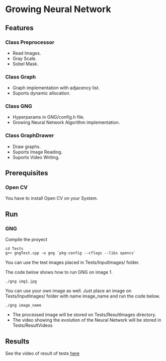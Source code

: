 # Growing Neural Network 

## Features

### Class Preprocessor
* Read Images.
* Gray Scale.
* Sobel Mask.

### Class Graph
* Graph implementation with adjacency list.
* Suports dynamic allocation. 

### Class GNG
* Hyperparams in GNG/config.h file.
* Growing Neural Network Algorithm implementation.

### Class GraphDrawer
* Draw graphs.
* Suports Image Reading.
* Suports Video Writing.

## Prerequisites

### Open CV
You have to install Open CV on your System. 

## Run
### GNG
Compile the proyect 

```
cd Tests 
g++ gngTest.cpp -o gng `pkg-config --cflags --libs opencv`
```
You can use the test images placed in Tests/InputImages/ folder.

The code below shows how to run GNG on image 1.
```
./gng img1.jpg
```

You can use your own image as well. Just place an image on Tests/InputImages/ folder with name image_name and run the code below.

```
./gng image_name
```
- The processed image will be stored on Tests/ResultImages directory.
- The video showing the evolution of the Neural Network will be stored in Tests/ResultVideos

## Results

See the video of result of tests [here](https://www.youtube.com/watch?v=JH00gTNH76M) 

